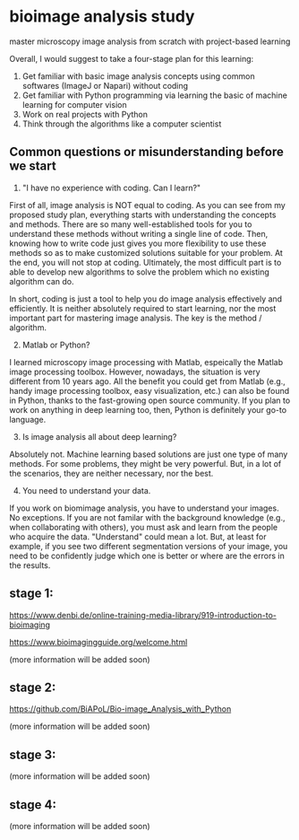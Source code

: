 # bioimage analysis study
master microscopy image analysis from scratch with project-based learning

Overall, I would suggest to take a four-stage plan for this learning:
1. Get familiar with basic image analysis concepts using common softwares (ImageJ or Napari) without coding
2. Get familiar with Python programming via learning the basic of machine learning for computer vision
3. Work on real projects with Python 
4. Think through the algorithms like a computer scientist

## Common questions or misunderstanding before we start

1. "I have no experience with coding. Can I learn?"

First of all, image analysis is NOT equal to coding. As you can see from my proposed study plan, everything starts with understanding the concepts and methods. There are so many well-established tools for you to understand these methods without writing a single line of code. Then, knowing how to write code just gives you more flexibility to use these methods so as to make customized solutions suitable for your problem. At the end, you will not stop at coding. Ultimately, the most difficult part is to able to develop new algorithms to solve the problem which no existing algorithm can do.

In short, coding is just a tool to help you do image analysis effectively and efficiently. It is neither absolutely required to start learning, nor the most important part for mastering image analysis. The key is the method / algorithm.

2. Matlab or Python?

I learned microscopy image processing with Matlab, espeically the Matlab image processing toolbox. However, nowadays, the situation is very different from 10 years ago. All the benefit you could get from Matlab (e.g., handy image processing toolbox, easy visualization, etc.) can also be found in Python, thanks to the fast-growing open source community. If you plan to work on anything in deep learning too, then, Python is definitely your go-to language. 

3. Is image analysis all about deep learning?

Absolutely not. Machine learning based solutions are just one type of many methods. For some problems, they might be very powerful. But, in a lot of the scenarios, they are neither necessary, nor the best.

4. You need to understand your data.

If you work on biomimage analysis, you have to understand your images. No exceptions. If you are not familar with the background knowledge (e.g., when collaborating with others), you must ask and learn from the people who acquire the data. "Understand" could mean a lot. But, at least for example, if you see two different segmentation versions of your image, you need to be confidently judge which one is better or where are the errors in the results.




## stage 1:

https://www.denbi.de/online-training-media-library/919-introduction-to-bioimaging

https://www.bioimagingguide.org/welcome.html

(more information will be added soon)


## stage 2: 

https://github.com/BiAPoL/Bio-image_Analysis_with_Python

(more information will be added soon)


## stage 3:

(more information will be added soon)


## stage 4:

(more information will be added soon)






